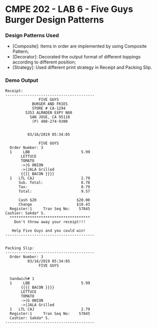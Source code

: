 # CMPE 202 - LAB 6 - Five Guys Burger Design Patterns

### Design Patterns Used

- [Composite]: Items in order are implemented by using Composite Pattern;
- [Decorator]: Decorated the output format of different toppings according to different position; 
- [Strategy]: Used different print strategy in Receipt and Packing Slip. 

### Demo Output

```
Receipt:
----------------------------------------
               FIVE GUYS                
            BURGER AND FRIES            
            STORE # CA-1294             
         5353 ALMADEN EXPY N60          
           SAN JOSE, CA 95118           
            (P) 408-274-9300            


          03/16/2019 05:34:05           

               FIVE GUYS                
  Order Number: 3
  1     LBB                       5.99
       LETTUCE
       TOMATO
       ->|G ONION
       ->|JALA Grilled
       {{{{ BACON }}}}
  1   LTL CAJ                     2.79
      Sub. Total:                 8.78
      Tax:                        0.79
      Total:                      9.57

      Cash $20                  $20.00
      Change                    $10.43
  Register:1     Tran Seq No:    57845
Cashier: Sakda* S.
  ************************************  
    Don't throw away your receipt!!!    

   Help Five Guys and you could win!    
----------------------------------------


Packing Slip:
----------------------------------------
  Order Number: 3
          03/16/2019 05:34:05           
               FIVE GUYS                


  Sandwich# 1
  1     LBB                       5.99
       {{{{ BACON }}}}
       LETTUCE
       TOMATO
       ->|G ONION
       ->|JALA Grilled
  1   LTL CAJ                     2.79
  Register:1     Tran Seq No:    57845
  Cashier: Sakda* S.
----------------------------------------